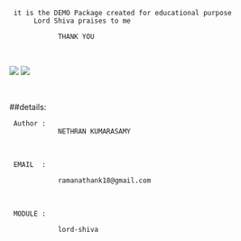 <p align=center>

     it is the DEMO Package created for educational purpose 
          Lord Shiva praises to me

                THANK YOU
<br>

<a target="_blank" href="https://www.python.org/downloads/" title="Python version"><img src="https://img.shields.io/badge/python-%3E=_3.6-green.svg"></a>
<a target="_blank"
href="https://nethra-coding.github.io/lord-shiva_module/"
title="GITHUB website"><img src="https://img.shields.io/badge/github-github-orange"></a>

<br>

##details:

     Author :
                NETHRAN KUMARASAMY
<br>

     EMAIL  :

                ramanathank18@gmail.com
<br>

     MODULE :

                lord-shiva



